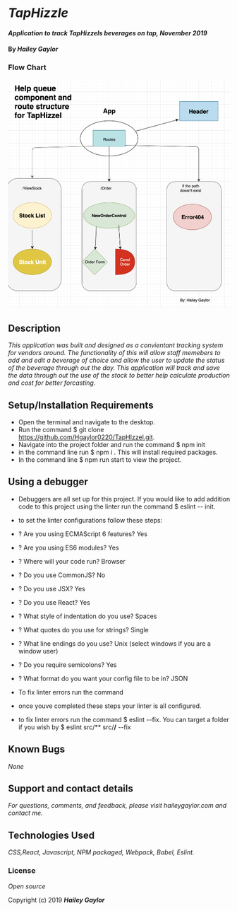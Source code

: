 # _TapHizzle_

#### _Application to track TapHizzels beverages on tap, November 2019_

#### By _**Hailey Gaylor**_
### Flow Chart
![FlowChart](src/assets/images/TapHizzelFlowChart.png)
## Description

_This application was built and designed as a convientant tracking system for vendors around. The functionality of this will allow staff memebers to add and edit a beverage of choice and allow the user to update the status of the beverage through out the day. This application will track and save the data through out the use of the stock to better help calculate production and cost for better forcasting._

## Setup/Installation Requirements

- Open the terminal and navigate to the desktop.
- Run the command $ git clone https://github.com/Hgaylor0220/TapHIzzel.git.
- Navigate into the project folder and run the command $ npm init
- in the command line run $ npm i . This will install required packages.
- In the command line $ npm run start to view the project. 

## Using a debugger
- Debuggers are all set up for this project. If you would like to add addition code to this project using the linter run the command $ eslint -- init. 
- to set the linter configurations follow these steps:
- ? Are you using ECMAScript 6 features? Yes
- ? Are you using ES6 modules? Yes
- ? Where will your code run? Browser
- ? Do you use CommonJS? No
- ? Do you use JSX? Yes
- ? Do you use React? Yes
- ? What style of indentation do you use? Spaces  
- ? What quotes do you use for strings? Single
- ? What line endings do you use? Unix (select windows if you are a window user)
- ? Do you require semicolons? Yes
- ? What format do you want your config file to be in? JSON
- To fix linter errors run the command 

- once youve completed these steps your linter is all configured. 
- to fix linter errors run the command $ eslint --fix. You can target a folder if you wish by $ eslint src/** src/**/** --fix

## Known Bugs

_None_

## Support and contact details

_For questions, comments, and feedback, please visit haileygaylor.com and contact me._

## Technologies Used

_CSS,React, Javascript, NPM packaged, Webpack, Babel, Eslint._ 

### License

*Open source*

Copyright (c) 2019 **_Hailey Gaylor_**
